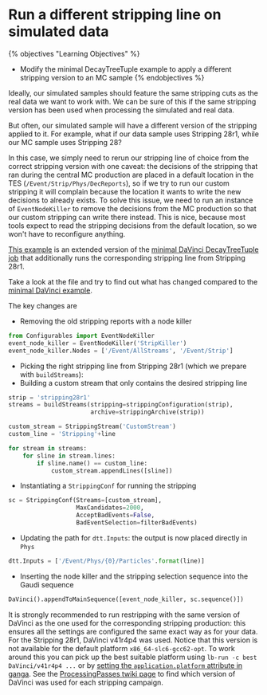 # Run a different stripping line on simulated data

{% objectives "Learning Objectives" %}
* Modify the minimal DecayTreeTuple example to apply a different stripping 
version to an MC sample
{% endobjectives %} 

Ideally, our simulated samples should feature the same stripping cuts as the real data we want to work with.
We can be sure of this if the same stripping version has been used when processing the simulated and real data.

But often, our simulated sample will have a different version of the stripping applied to it.
For example, what if our data sample uses Stripping 28r1, while our MC sample uses Stripping 28?

In this case, we simply need to rerun our stripping line of choice from the correct stripping version with one caveat:
the decisions of the stripping that ran during the central MC production are placed in a default location in the TES (`/Event/Strip/Phys/DecReports`), so if we try to run our custom stripping it will complain because the location it wants to write the new decisions to already exists.
To solve this issue, we need to run an instance of `EventNodeKiller` to remove the decisions from the MC production so that our custom stripping can write there instead.
This is nice, because most tools expect to read the stripping decisions from the default location, so we won't have to reconfigure anything.

[This example](code/14-rerun-stripping/options.py) is an extended version of the [minimal DaVinci DecayTreeTuple job](../first-analysis-steps/minimal-dv-job.md) that additionally runs the corresponding stripping line from Stripping 28r1.

Take a look at the file and try to find out what has changed compared to the [minimal DaVinci example](code/09-minimal-dv/ntuple_options.py).

The key changes are

 - Removing the old stripping reports with a node killer

```python
from Configurables import EventNodeKiller
event_node_killer = EventNodeKiller('StripKiller')
event_node_killer.Nodes = ['/Event/AllStreams', '/Event/Strip']
```

 - Picking the right stripping line from Stripping 28r1 (which we prepare with `buildStreams`):
 - Building a custom stream that only contains the desired stripping line

```python
strip = 'stripping28r1'
streams = buildStreams(stripping=strippingConfiguration(strip),
                       archive=strippingArchive(strip))

custom_stream = StrippingStream('CustomStream')
custom_line = 'Stripping'+line

for stream in streams:
    for sline in stream.lines:
        if sline.name() == custom_line:
            custom_stream.appendLines([sline])
```

 - Instantiating a `StrippingConf` for running the stripping

```python
sc = StrippingConf(Streams=[custom_stream],
                   MaxCandidates=2000,
                   AcceptBadEvents=False,
                   BadEventSelection=filterBadEvents)
```

 - Updating the path for `dtt.Inputs`: the output is now placed directly in `Phys`
 ```python
 dtt.Inputs = ['/Event/Phys/{0}/Particles'.format(line)]
 ```

 - Inserting the node killer and the stripping selection sequence into the Gaudi sequence

```python
DaVinci().appendToMainSequence([event_node_killer, sc.sequence()])
```

It is strongly recommended to run restripping with the same version of DaVinci as the one used for the corresponding stripping production: this ensures all the settings are configured the same exact way as for your data. For the Stripping 28r1, DaVinci v41r4p4 was used. Notice that this version is not available for the default platform `x86_64-slc6-gcc62-opt`.
To work around this you can pick up the best suitable platform using `lb-run -c best DaVinci/v41r4p4 ...` or by [setting the `application.platform` attribute in ganga](https://lhcb.github.io/starterkit-lessons/first-analysis-steps/davinci-grid.html#picking-up-a-right-platform).
See the [ProcessingPasses twiki page](https://twiki.cern.ch/twiki/bin/view/Main/ProcessingPasses) to find which version of DaVinci was used for each stripping campaign.
